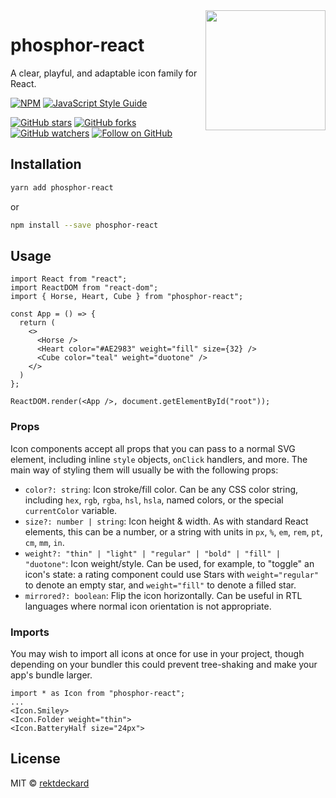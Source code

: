 <img src="https://i.imgur.com/QKFwzHe.png" width="192" align="right" />

# phosphor-react
A clear, playful, and adaptable icon family for React.

[![NPM](https://img.shields.io/npm/v/phosphor-react.svg?style=flat-square)](https://www.npmjs.com/package/phosphor-react) [![JavaScript Style Guide](https://img.shields.io/badge/code_style-standard-brightgreen.svg?style=flat-square)](https://standardjs.com)

[![GitHub stars](https://img.shields.io/github/stars/rektdeckard/phosphor-react?style=flat-square&label=Star)](https://github.com/rektdeckard/phosphor-react)
[![GitHub forks](https://img.shields.io/github/forks/rektdeckard/phosphor-react?style=flat-square&label=Fork)](https://github.com/rektdeckard/phosphor-react/fork)
[![GitHub watchers](https://img.shields.io/github/watchers/rektdeckard/phosphor-react?style=flat-square&label=Watch)](https://github.com/rektdeckard/phosphor-react)
[![Follow on GitHub](https://img.shields.io/github/followers/rektdeckard?style=flat-square&label=Follow)](https://github.com/rektdeckard)

## Installation
```bash
yarn add phosphor-react
```
or
```bash
npm install --save phosphor-react
```

## Usage
```tsx
import React from "react";
import ReactDOM from "react-dom";
import { Horse, Heart, Cube } from "phosphor-react";

const App = () => {
  return (
    <>
      <Horse />
      <Heart color="#AE2983" weight="fill" size={32} />
      <Cube color="teal" weight="duotone" />
    </>
  )
};

ReactDOM.render(<App />, document.getElementById("root"));
```

### Props
Icon components accept all props that you can pass to a normal SVG element, including inline `style` objects, `onClick` handlers, and more. The main way of styling them will usually be with the following props:
- `color?: string`: Icon stroke/fill color. Can be any CSS color string, including `hex`, `rgb`, `rgba`, `hsl`, `hsla`, named colors, or the special `currentColor` variable.
- `size?: number | string`: Icon height & width. As with standard React elements, this can be a number, or a string with units in `px`, `%`, `em`, `rem`, `pt`, `cm`, `mm`, `in`.
- `weight?: "thin" | "light" | "regular" | "bold" | "fill" | "duotone"`: Icon weight/style. Can be used, for example, to "toggle" an icon's state: a rating component could use Stars with `weight="regular"` to denote an empty star, and `weight="fill"` to denote a filled star.
- `mirrored?: boolean`: Flip the icon horizontally. Can be useful in RTL languages where normal icon orientation is not appropriate.

<!-- ### Composability -->
<!-- Icons can be composed with children... -->

### Imports
You may wish to import all icons at once for use in your project, though depending on your bundler this could prevent tree-shaking and make your app's bundle larger.

```tsx
import * as Icon from "phosphor-react";
...
<Icon.Smiley>
<Icon.Folder weight="thin">
<Icon.BatteryHalf size="24px">
```

## License

MIT © [rektdeckard](https://github.com/rektdeckard)
